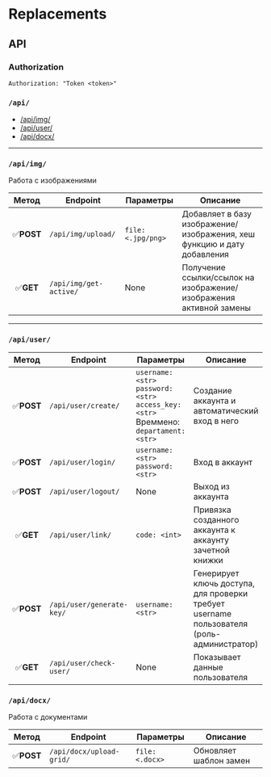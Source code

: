 # Replacements

## API

### Authorization
```
Authorization: "Token <token>"
```

### ```/api/```
- [/api/img/](#apiimg)
- [/api/user/](#apiuser)
- [/api/docx/](#apidocx)


---
### ```/api/img/```

Работа с изображениями

Метод    |         Endpoint            |Параметры               | Описание
:-------:|-----------------------------|------------------------|---------
✅**POST** |```/api/img/upload/```       |``` file: <.jpg/png> ```|Добавляет в базу изображение/изображения, хеш функцию и дату добавления
✅**GET**  |```/api/img/get-active/```   |       None             |Получение ссылки/ссылок на изображение/изображения активной замены


---
### ```/api/user/```

Метод    |         Endpoint                |Параметры               | Описание
:-------:|---------------------------------|------------------------|---------
✅**POST** |```/api/user/create/```        |```username: <str>``` </br>```password: <str>```</br>```access_key: <str>``` </br> Времмено: ```departament: <str>```| Создание аккаунта и автоматический вход в него
✅**POST** | ```/api/user/login/```        |```username: <str>``` </br>```password: <str>```| Вход в аккаунт
✅**POST** | ```/api/user/logout/```       | None | Выход из аккаунта
✅**GET** | ```/api/user/link/```          |   ```code: <int>```   |Привязка созданного аккаунта к аккаунту зачетной книжки
✅**POST**|```/api/user/generate-key/```   | ```username: <str>```  | Генерирует ключь доступа, для проверки требует username пользователя (роль-администратор)
✅**GET** |```/api/user/check-user/```      | None                 | Показывает данные пользователя


### ```/api/docx/```

Работа с документами

Метод    |         Endpoint             |   Параметры        | Описание
:-------:|------------------------------|--------------------|---------
✅**POST** |```/api/docx/upload-grid/```  |```file: <.docx>``` | Обновляет шаблон замен
